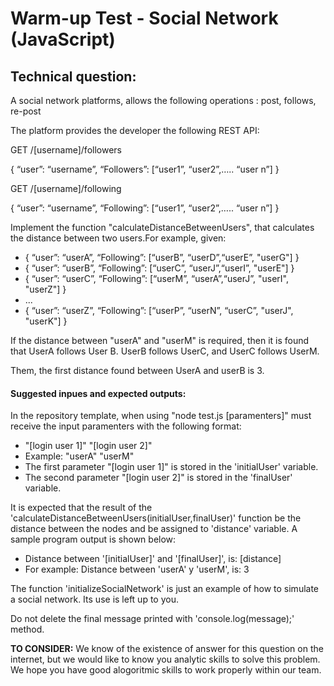# Warm-up Test - Social Network (JavaScript)

## Technical question:

A social network platforms, allows the following operations : post, follows, re-post

The platform provides the developer the following REST API:

GET /[username]/followers

{ “user”: “username”,  “Followers”: [“user1”, “user2”,….. “user n”] }


GET /[username]/following

{ “user”: “username”,  “Following”: [“user1”, “user2”,….. “user n”] }


Implement the function "calculateDistanceBetweenUsers", that calculates the distance between two users.For example, given:

- { “user”: “userA”,  “Following”: [“userB”, “userD”,“userE”, "userG"] }
- { “user”: “userB”,  “Following”: [“userC”, “userJ”,“userI”, "userE"] }
- { “user”: “userC”,  “Following”: [“userM”, “userA”,“userJ”, "userI", "userZ"] }
- ...
- { “user”: “userZ”,  “Following”: [“userP”, “userN”, “userC”, "userJ", "userK"] }
     

If the distance between "userA" and "userM" is required, then it is found that UserA follows User B. UserB follows UserC, and UserC follows UserM.

Them, the first distance found between UserA and userB is 3.
 
#### Suggested inpues and expected outputs:

In the repository template, when using "node test.js [paramenters]" must receive the input paramenters with the following format:

- "[login user 1]" "[login user 2]"
- Example: "userA" "userM"
- The first parameter "[login user 1]" is stored in the 'initialUser' variable.
- The second parameter "[login user 2]" is stored in the 'finalUser' variable.

It is expected that the result of the 'calculateDistanceBetweenUsers(initialUser,finalUser)' function be the distance between the nodes and be assigned to 'distance' variable. A sample program output is shown below:

- Distance between '[initialUser]' and '[finalUser]', is: [distance]
- For example: Distance between 'userA' y 'userM', is: 3

The function 'initializeSocialNetwork' is just an example of how to simulate a social network. Its use is left up to you.

Do not delete the final message printed with 'console.log(message);' method.


**TO CONSIDER:** We know of the existence of answer for this question on the internet, but we would like to know you analytic skills to solve this problem. We hope you have good alogoritmic skills to work properly within our team.
